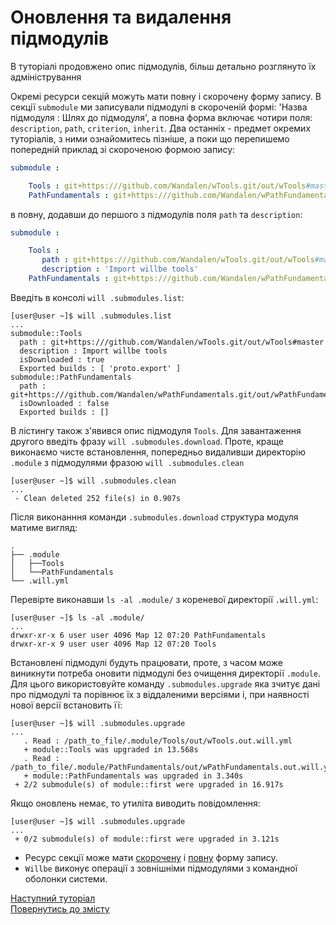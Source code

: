 # Оновлення та видалення підмодулів

В туторіалі продовжено опис підмодулів, більш детально розглянуто їх адміністрування

Окремі ресурси секцій можуть мати повну і скорочену форму запису. В секції `submodule` ми записували підмодулі в скороченій формі: 'Назва підмодуля : Шлях до підмодуля', а повна форма включає чотири поля: `description`, `path`, `criterion`, `inherit`. Два останніх - предмет окремих туторіалів, з ними ознайомитесь пізніше, а поки що перепишемо попередній приклад зі скороченою формою запису:
<a name="short-form">
  
```yaml
submodule :

    Tools : git+https:///github.com/Wandalen/wTools.git/out/wTools#master  
    PathFundamentals : git+https:///github.com/Wandalen/wPathFundamentals.git/out/wPathFundamentals#master

```

в повну, додавши до першого з підмодулів поля `path` та `description`:

<a name="full-form">

```yaml
submodule :

    Tools :
       path : git+https:///github.com/Wandalen/wTools.git/out/wTools#master
       description : 'Import willbe tools'  
    PathFundamentals : git+https:///github.com/Wandalen/wPathFundamentals.git/out/wPathFundamentals#master

```

Введіть в консолі `will .submodules.list`:

```
[user@user ~]$ will .submodules.list
...
submodule::Tools
  path : git+https:///github.com/Wandalen/wTools.git/out/wTools#master
  description : Import willbe tools
  isDownloaded : true
  Exported builds : [ 'proto.export' ]
submodule::PathFundamentals
  path : git+https:///github.com/Wandalen/wPathFundamentals.git/out/wPathFundamentals#master
  isDownloaded : false
  Exported builds : []

```  

<a name="submodules-cleaning">
    
В лістингу також з'явився опис підмодуля `Tools`. Для завантаження другого введіть фразу `will .submodules.download`. Проте, краще виконаємо чисте встановлення, попередньо видаливши директорію `.module` з підмодулями фразою `will .submodules.clean`

```
[user@user ~]$ will .submodules.clean
...
 - Clean deleted 252 file(s) in 0.907s

```

Після виконанння команди `.submodules.download` структура модуля матиме вигляд:
```
.
├── .module
│   ├──Tools
│   └──PathFundamentals
└── .will.yml

```

Перевірте виконавши `ls -al .module/` з кореневої директорії `.will.yml`:

```
[user@user ~]$ ls -al .module/
...
drwxr-xr-x 6 user user 4096 Мар 12 07:20 PathFundamentals
drwxr-xr-x 9 user user 4096 Мар 12 07:20 Tools

```

<a name="submodules-upgrade">
    
Встановлені підмодулі будуть працювати, проте, з часом може виникнути потреба оновити підмодулі без очищення директорії `.module`. Для цього використовуйте команду `.submodules.upgrade` яка зчитує дані про підмодулі та порівнює їх з віддаленими версіями і, при наявності нової версії встановить її:

```
[user@user ~]$ will .submodules.upgrade
...
   . Read : /path_to_file/.module/Tools/out/wTools.out.will.yml
   + module::Tools was upgraded in 13.568s
   . Read : /path_to_file/.module/PathFundamentals/out/wPathFundamentals.out.will.yml
   + module::PathFundamentals was upgraded in 3.340s
 + 2/2 submodule(s) of module::first were upgraded in 16.917s

```

Якщо оновлень немає, то утиліта виводить повідомлення:

```
[user@user ~]$ will .submodules.upgrade
...
 + 0/2 submodule(s) of module::first were upgraded in 3.121s

```

- Ресурс секції може мати [скорочену](#short-form) і [повну](#full-form) форму запису.
- `Willbe` виконує операції з зовнішніми підмодулями з командної оболонки системи.

[Наступний туторіал](ModuleCreationByBuild.md)  
[Повернутись до змісту](../README.md#tutorials)

